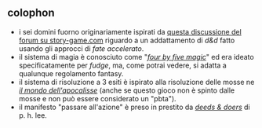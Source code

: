 ## colophon

* i sei domini fuorno originariamente ispirati da [questa discussione del forum su story-game.com](http://www.story-games.com/forums/discussion/21359/lite-rpgs-to-run-a-d-d-like-game-session) riguardo a un addattamento di *d&d* fatto usando gli approcci di *fate accelerato*.
* il sistema di magia è conosciuto come "[*four by five magic*](http://www.panix.com/~sos/rpg/4by5.html)" ed era ideato specificatamente per *fudge*, ma, come potrai vedere, si adatta a qualunque regolamento fantasy.
* il sistema di risoluzione a 3 esiti è ispirato alla risoluzione delle mosse ne [*il mondo dell'apocalisse*](http://apocalypse-world.com/) (anche se questo gioco non è spinto dalle mosse e non può essere considerato un "pbta").
* il manifesto "passare all'azione" è preso in prestito da [*deeds & doers*](http://www.tao-games.com/deeds-and-doers/) di p. h. lee.
